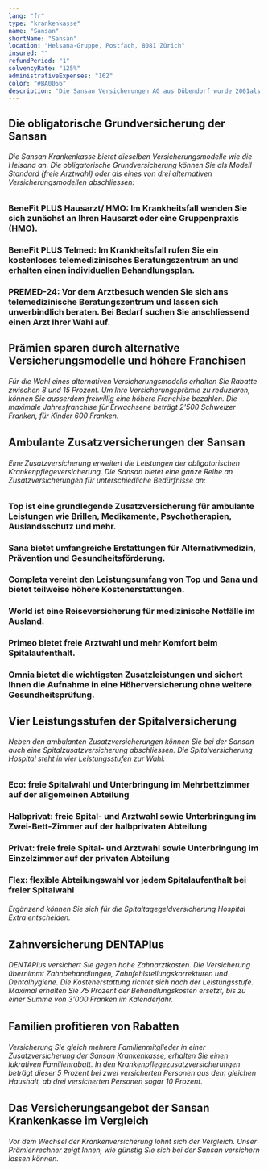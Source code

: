 ```yaml
---
lang: "fr"
type: "krankenkasse"
name: "Sansan"
shortName: "Sansan"
location: "Helsana-Gruppe, Postfach, 8081 Zürich"
insured: ""
refundPeriod: "1"
solvencyRate: "125%"
administrativeExpenses: "162"
color: "#BA0056"
description: "Die Sansan Versicherungen AG aus Dübendorf wurde 2001als eigenständiges Tochterunternehmen der Helsana Versicherungsgruppe gegründet. Seit der Markenharmonisierung 2013 kommunizierte sie unter dem Auftritt des Mutterkonzerns. 2017 erfolgte die Zusammenlegung mit der Grundversicherungstochter Progrès. Das Kerngeschäft konzentriert sich auf die obligatorische Krankenpflegeversicherung. Daneben können Versicherungsnehmer auch diverse Zusatzversicherungen abschliessen."
---
```


## Die obligatorische Grundversicherung der Sansan

###### Die Sansan Krankenkasse bietet dieselben Versicherungsmodelle wie die Helsana an. Die obligatorische Grundversicherung können Sie als Modell Standard (freie Arztwahl) oder als eines von drei alternativen Versicherungsmodellen abschliessen:

### BeneFit PLUS Hausarzt/ HMO: Im Krankheitsfall wenden Sie sich zunächst an Ihren Hausarzt oder eine Gruppenpraxis (HMO).

### BeneFit PLUS Telmed: Im Krankheitsfall rufen Sie ein kostenloses telemedizinisches Beratungszentrum an und erhalten einen individuellen Behandlungsplan.

### PREMED-24: Vor dem Arztbesuch wenden Sie sich ans telemedizinische Beratungszentrum und lassen sich unverbindlich beraten. Bei Bedarf suchen Sie anschliessend einen Arzt Ihrer Wahl auf.

## Prämien sparen durch alternative Versicherungsmodelle und höhere Franchisen

###### Für die Wahl eines alternativen Versicherungsmodells erhalten Sie Rabatte zwischen 8 und 15 Prozent. Um Ihre Versicherungsprämie zu reduzieren, können Sie ausserdem freiwillig eine höhere Franchise bezahlen. Die maximale Jahresfranchise für Erwachsene beträgt 2'500 Schweizer Franken, für Kinder 600 Franken.

## Ambulante Zusatzversicherungen der Sansan

###### Eine Zusatzversicherung erweitert die Leistungen der obligatorischen Krankenpflegeversicherung. Die Sansan bietet eine ganze Reihe an Zusatzversicherungen für unterschiedliche Bedürfnisse an:

### Top ist eine grundlegende Zusatzversicherung für ambulante Leistungen wie Brillen, Medikamente, Psychotherapien, Auslandsschutz und mehr.

### Sana bietet umfangreiche Erstattungen für Alternativmedizin, Prävention und Gesundheitsförderung.

### Completa vereint den Leistungsumfang von Top und Sana und bietet teilweise höhere Kostenerstattungen.

### World ist eine Reiseversicherung für medizinische Notfälle im Ausland.

### Primeo bietet freie Arztwahl und mehr Komfort beim Spitalaufenthalt.

### Omnia bietet die wichtigsten Zusatzleistungen und sichert Ihnen die Aufnahme in eine Höherversicherung ohne weitere Gesundheitsprüfung.

## Vier Leistungsstufen der Spitalversicherung

###### Neben den ambulanten Zusatzversicherungen können Sie bei der Sansan auch eine Spitalzusatzversicherung abschliessen. Die Spitalversicherung Hospital steht in vier Leistungsstufen zur Wahl:

### Eco: freie Spitalwahl und Unterbringung im Mehrbettzimmer auf der allgemeinen Abteilung 

### Halbprivat: freie Spital- und Arztwahl sowie Unterbringung im Zwei-Bett-Zimmer auf der halbprivaten Abteilung 

### Privat: freie freie Spital- und Arztwahl sowie Unterbringung im Einzelzimmer auf der privaten Abteilung 

### Flex: flexible Abteilungswahl vor jedem Spitalaufenthalt bei freier Spitalwahl

###### Ergänzend können Sie sich für die Spitaltagegeldversicherung Hospital Extra entscheiden.

## Zahnversicherung DENTAPlus

###### DENTAPlus versichert Sie gegen hohe Zahnarztkosten. Die Versicherung übernimmt Zahnbehandlungen, Zahnfehlstellungskorrekturen und Dentalhygiene. Die Kostenerstattung richtet sich nach der Leistungsstufe. Maximal erhalten Sie 75 Prozent der Behandlungskosten ersetzt, bis zu einer Summe von 3'000 Franken im Kalenderjahr.

## Familien profitieren von Rabatten

###### Versicherung Sie gleich mehrere Familienmitglieder in einer Zusatzversicherung der Sansan Krankenkasse, erhalten Sie einen lukrativen Familienrabatt. In den Krankenpflegezusatzversicherungen beträgt dieser 5 Prozent bei zwei versicherten Personen aus dem gleichen Haushalt, ab drei versicherten Personen sogar 10 Prozent.

## Das Versicherungsangebot der Sansan Krankenkasse im Vergleich

###### Vor dem Wechsel der Krankenversicherung lohnt sich der Vergleich. Unser Prämienrechner zeigt Ihnen, wie günstig Sie sich bei der Sansan versichern lassen können.
